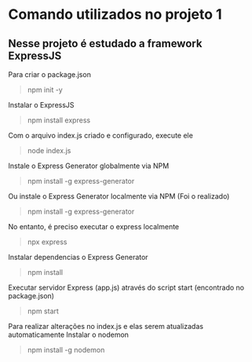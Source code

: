 # Comando utilizados no projeto 1
## Nesse projeto é estudado a framework ExpressJS

Para criar o package.json
> npm init -y

Instalar o ExpressJS
> npm install express

Com o arquivo index.js criado e configurado, execute ele
> node index.js

Instale o Express Generator globalmente via NPM
> npm install -g express-generator

Ou instale o Express Generator localmente via NPM (Foi o realizado)
> npm install -g express-generator

No entanto, é preciso executar o express localmente
> npx express

Instalar dependencias o Express Generator
> npm install

Executar servidor Express (app.js) através do script start (encontrado no package.json)
> npm start

Para realizar alterações no index.js e elas serem atualizadas automaticamente
Instalar o nodemon
> npm install -g nodemon
